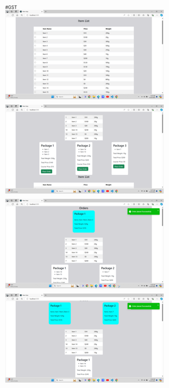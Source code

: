 #GST
![image alt](https://github.com/khagendrajora/GTS/blob/a2b0c9cf7b474b416578ea56227bb3bd40b5e580/Initial%20Page.png)

![image alt](https://github.com/khagendrajora/GTS/blob/d6383a129a7868fcc7368fc5d7344ae4d90ea21b/Division%20of%20package%20after%20selection.png)

![image alt](https://github.com/khagendrajora/GTS/blob/d6383a129a7868fcc7368fc5d7344ae4d90ea21b/order%20placing.png)

![image alt](https://github.com/khagendrajora/GTS/blob/d6383a129a7868fcc7368fc5d7344ae4d90ea21b/Screenshot%20(80).png)
